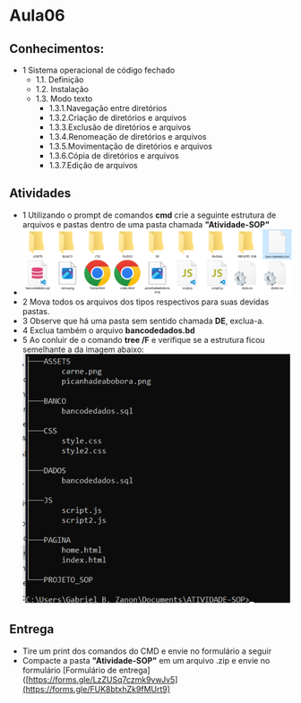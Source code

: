 # Aula06
## Conhecimentos:
- 1 Sistema operacional de código fechado
	- 1.1. Definição
	- 1.2. Instalação
	- 1.3. Modo texto
		- 1.3.1.Navegação entre diretórios
		- 1.3.2.Criação de diretórios e arquivos
		- 1.3.3.Exclusão de diretórios e arquivos
		- 1.3.4.Renomeação de diretórios e  arquivos
		- 1.3.5.Movimentação de diretórios e arquivos
		- 1.3.6.Cópia de diretórios e arquivos
		- 1.3.7.Edição de arquivos

## Atividades
- 1 Utilizando o prompt de comandos **cmd** crie a seguinte estrutura de arquivos e pastas dentro de uma pasta chamada **"Atividade-SOP"**
- ![atividade](./atividade.png)
- 2 Mova todos os arquivos dos tipos respectivos para suas devidas pastas.
- 3 Observe que há uma pasta sem sentido chamada **DE**, exclua-a.
- 4 Exclua também o arquivo **bancodedados.bd**
- 5 Ao conluir de o comando **tree /F** e verifique se a estrutura ficou semelhante a da imagem abaixo:
![result](./resultado.png)

## Entrega
- Tire um print dos comandos do CMD e envie no formulário a seguir
- Compacte a pasta **"Atividade-SOP"** em um arquivo .zip e envie no formulário
[Formulário de entrega]([https://forms.gle/LzZUSq7czmk9vwJv5](https://forms.gle/FUK8btxhZk9fMUrt9)

